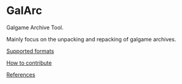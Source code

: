 # GalArc

Galgame Archive Tool.

Mainly focus on the unpacking and repacking of galgame archives.

[Supported formats](https://github.com/detached64/GalArc/blob/master/docs/supported.md)

[How to contribute](https://github.com/detached64/GalArc/blob/master/docs/contribution.md)

[References](https://github.com/detached64/GalArc/blob/master/docs/references.md)

